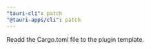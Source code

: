 ```yaml
---
"tauri-cli": patch
"@tauri-apps/cli": patch
---
```


Readd the Cargo.toml file to the plugin template.
